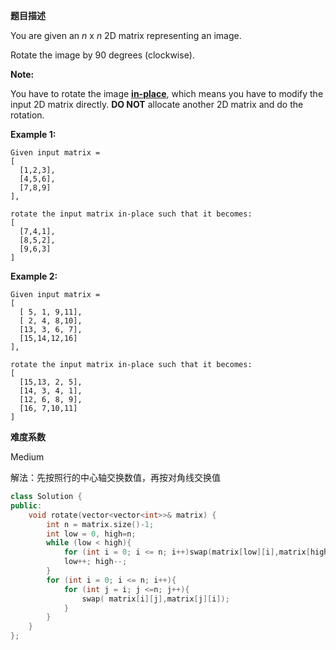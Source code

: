 **题目描述**   

You are given an *n* x *n* 2D matrix representing an image.

Rotate the image by 90 degrees (clockwise).

**Note:**

You have to rotate the image [**in-place**](https://en.wikipedia.org/wiki/In-place_algorithm), which means you have to modify the input 2D matrix directly. **DO NOT** allocate another 2D matrix and do the rotation.

**Example 1:**

```
Given input matrix = 
[
  [1,2,3],
  [4,5,6],
  [7,8,9]
],

rotate the input matrix in-place such that it becomes:
[
  [7,4,1],
  [8,5,2],
  [9,6,3]
]
```

**Example 2:**

```
Given input matrix =
[
  [ 5, 1, 9,11],
  [ 2, 4, 8,10],
  [13, 3, 6, 7],
  [15,14,12,16]
], 

rotate the input matrix in-place such that it becomes:
[
  [15,13, 2, 5],
  [14, 3, 4, 1],
  [12, 6, 8, 9],
  [16, 7,10,11]
]
```

**难度系数**    

Medium 

解法：先按照行的中心轴交换数值，再按对角线交换值

```c++
class Solution {
public:
    void rotate(vector<vector<int>>& matrix) {
        int n = matrix.size()-1;
        int low = 0, high=n;
        while (low < high){
            for (int i = 0; i <= n; i++)swap(matrix[low][i],matrix[high][i]);
            low++; high--;
        }
        for (int i = 0; i <= n; i++){
            for (int j = i; j <=n; j++){
                swap( matrix[i][j],matrix[j][i]);
            }
        }
    }
};
```